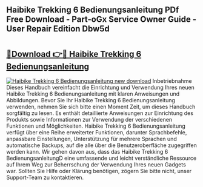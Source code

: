 ## Haibike Trekking 6 Bedienungsanleitung PDf Free Download - Part-oGx Service Owner Guide - User Repair Edition Dbw5d

# <h2><a href="http://df4bfw.blite.top/?on=Haibike+Trekking+6+Bedienungsanleitung">🔗Download 👉🔴 Haibike Trekking 6 Bedienungsanleitung</a></h2>

[![Haibike Trekking 6 Bedienungsanleitung new download](https://i.imgur.com/lujVjoI.png)](http://df4bfw.blite.top/?on=Haibike+Trekking+6+Bedienungsanleitung)
Inbetriebnahme Dieses Handbuch vereinfacht die Einrichtung und Verwendung Ihres neuen Haibike Trekking 6 Bedienungsanleitung mit klaren Anweisungen und Abbildungen. Bevor Sie Ihr Haibike Trekking 6 Bedienungsanleitung verwenden, nehmen Sie sich bitte einen Moment Zeit, um dieses Handbuch sorgfältig zu lesen. Es enthält detaillierte Anweisungen zur Einrichtung des Produkts sowie Informationen zur Verwendung der verschiedenen Funktionen und Möglichkeiten. Haibike Trekking 6 Bedienungsanleitung verfügt über eine Reihe erweiterter Funktionen, darunter Sprachbefehle, anpassbare Einstellungen, Unterstützung für mehrere Sprachen und automatische Backups, auf die alle über die Benutzeroberfläche zugegriffen werden kann. Wir gehen davon aus, dass das Haibike Trekking 6 BedienungsanleitungD eine umfassende und leicht verständliche Ressource auf Ihrem Weg zur Beherrschung der Verwendung Ihres neuen Gadgets war. Sollten Sie Hilfe oder Klärung benötigen, zögern Sie bitte nicht, unser Support-Team zu kontaktieren.
